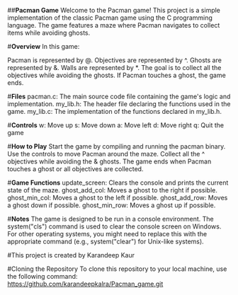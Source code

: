 ##**Pacman Game**
Welcome to the Pacman game! This project is a simple implementation of the classic Pacman game using the C programming language. The game features a maze where Pacman navigates to collect items while avoiding ghosts.

#**Overview**
In this game:

Pacman is represented by @.
Objectives are represented by ^.
Ghosts are represented by &.
Walls are represented by *.
The goal is to collect all the objectives while avoiding the ghosts. If Pacman touches a ghost, the game ends.

#**Files**
pacman.c: The main source code file containing the game's logic and implementation.
my_lib.h: The header file declaring the functions used in the game.
my_lib.c: The implementation of the functions declared in my_lib.h.

#**Controls**
w: Move up
s: Move down
a: Move left
d: Move right
q: Quit the game


#**How to Play**
Start the game by compiling and running the pacman binary.
Use the controls to move Pacman around the maze.
Collect all the ^ objectives while avoiding the & ghosts.
The game ends when Pacman touches a ghost or all objectives are collected.


#**Game Functions**
update_screen: Clears the console and prints the current state of the maze.
ghost_add_col: Moves a ghost to the right if possible.
ghost_min_col: Moves a ghost to the left if possible.
ghost_add_row: Moves a ghost down if possible.
ghost_min_row: Moves a ghost up if possible.

#**Notes**
The game is designed to be run in a console environment.
The system("cls") command is used to clear the console screen on Windows. For other operating systems, you might need to replace this with the appropriate command (e.g., system("clear") for Unix-like systems).


#This project is created by Karandeep Kaur

#Cloning the Repository
To clone this repository to your local machine, use the following command:
https://github.com/karandeepkalra/Pacman_game.git


